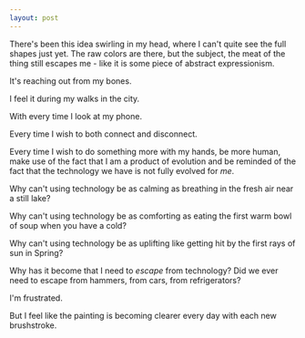```yaml
---
layout: post
---
```


There's been this idea swirling in my head, where I can't quite see the full shapes just yet. The raw colors are there, but the subject, the meat of the thing still escapes me - like it is some piece of abstract expressionism. 

It's reaching out from my bones.

I feel it during my walks in the city.

With every time I look at my phone.

Every time I wish to both connect and disconnect.

Every time I wish to do something more with my hands, be more human, make use of the fact that I am a product of evolution and be reminded of the fact that the technology we have is not fully evolved for _me_. 

Why can't using technology be as calming as breathing in the fresh air near a still lake?

Why can't using technology be as comforting as eating the first warm bowl of soup when you have a cold?

Why can't using technology be as uplifting like getting hit by the first rays of sun in Spring?

Why has it become that I need to _escape_ from technology? Did we ever need to escape from hammers, from cars, from refrigerators? 

I'm frustrated. 

But I feel like the painting is becoming clearer every day with each new brushstroke.
